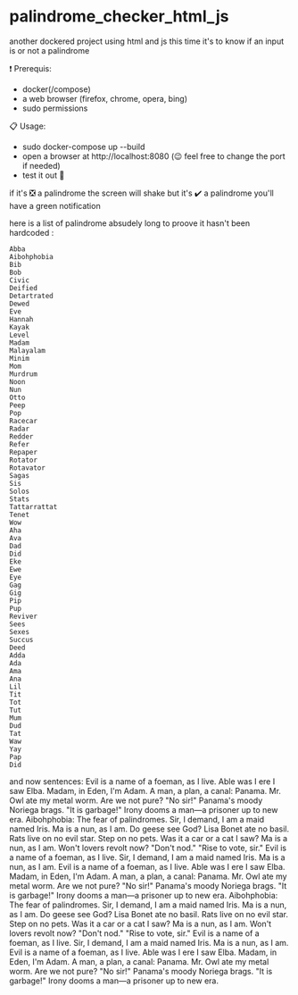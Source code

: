 # palindrome_checker_html_js
another dockered project using html and js this time it's to know if an input is or not a palindrome

❗ Prerequis:
- docker(/compose)
- a web browser (firefox, chrome, opera, bing)
- sudo permissions

📋 Usage:
- sudo docker-compose up --build
- open a browser at http://localhost:8080 (😉 feel free to change the port if needed)
- test it out 🥳

if it's ❎ a palindrome the screen will shake
but it's ✔️ a palindrome you'll have a green notification

here is a list of palindrome absudely long to proove it hasn't been hardcoded : 

    Abba
    Aibohphobia
    Bib
    Bob
    Civic
    Deified
    Detartrated
    Dewed
    Eve
    Hannah
    Kayak
    Level
    Madam
    Malayalam
    Minim
    Mom
    Murdrum
    Noon
    Nun
    Otto
    Peep
    Pop
    Racecar
    Radar
    Redder
    Refer
    Repaper
    Rotator
    Rotavator
    Sagas
    Sis
    Solos
    Stats
    Tattarrattat
    Tenet
    Wow
    Aha
    Ava
    Dad
    Did
    Eke
    Ewe
    Eye
    Gag
    Gig
    Pip
    Pup
    Reviver
    Sees
    Sexes
    Succus
    Deed
    Adda
    Ada
    Ama
    Ana
    Lil
    Tit
    Tot
    Tut
    Mum
    Dud
    Tat
    Waw
    Yay
    Pap
    Did

and now sentences:
Evil is a name of a foeman, as I live.
Able was I ere I saw Elba.
Madam, in Eden, I'm Adam.
A man, a plan, a canal: Panama.
Mr. Owl ate my metal worm.
Are we not pure? "No sir!" Panama's moody Noriega brags. "It is garbage!" Irony dooms a man—a prisoner up to new era.
Aibohphobia: The fear of palindromes.
Sir, I demand, I am a maid named Iris.
Ma is a nun, as I am.
Do geese see God?
Lisa Bonet ate no basil.
Rats live on no evil star.
Step on no pets.
Was it a car or a cat I saw?
Ma is a nun, as I am.
Won't lovers revolt now?
"Don't nod."
"Rise to vote, sir."
Evil is a name of a foeman, as I live.
Sir, I demand, I am a maid named Iris.
Ma is a nun, as I am.
Evil is a name of a foeman, as I live.
Able was I ere I saw Elba.
Madam, in Eden, I'm Adam.
A man, a plan, a canal: Panama.
Mr. Owl ate my metal worm.
Are we not pure? "No sir!" Panama's moody Noriega brags. "It is garbage!" Irony dooms a man—a prisoner up to new era.
Aibohphobia: The fear of palindromes.
Sir, I demand, I am a maid named Iris.
Ma is a nun, as I am.
Do geese see God?
Lisa Bonet ate no basil.
Rats live on no evil star.
Step on no pets.
Was it a car or a cat I saw?
Ma is a nun, as I am.
Won't lovers revolt now?
"Don't nod."
"Rise to vote, sir."
Evil is a name of a foeman, as I live.
Sir, I demand, I am a maid named Iris.
Ma is a nun, as I am.
Evil is a name of a foeman, as I live.
Able was I ere I saw Elba.
Madam, in Eden, I'm Adam.
A man, a plan, a canal: Panama.
Mr. Owl ate my metal worm.
Are we not pure? "No sir!" Panama's moody Noriega brags. "It is garbage!" Irony dooms a man—a prisoner up to new era.
